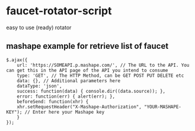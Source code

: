 # faucet-rotator-script

easy to use (ready) rotator

## mashape example for retrieve list of faucet

```
$.ajax({
    url: 'https://SOMEAPI.p.mashape.com/', // The URL to the API. You can get this in the API page of the API you intend to consume
    type: 'GET', // The HTTP Method, can be GET POST PUT DELETE etc
    data: {}, // Additional parameters here
    dataType: 'json',
    success: function(data) { console.dir((data.source)); },
    error: function(err) { alert(err); },
    beforeSend: function(xhr) {
    xhr.setRequestHeader("X-Mashape-Authorization", "YOUR-MASHAPE-KEY"); // Enter here your Mashape key
    }
});
```
